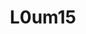 ---
title: L0um15
github: https://github.com/L0um15
mode: dark
transition: 1s
score: 97.7
archetype:
- Cool Banner
- Images
- Dynamic
- Editor’s Choice
---